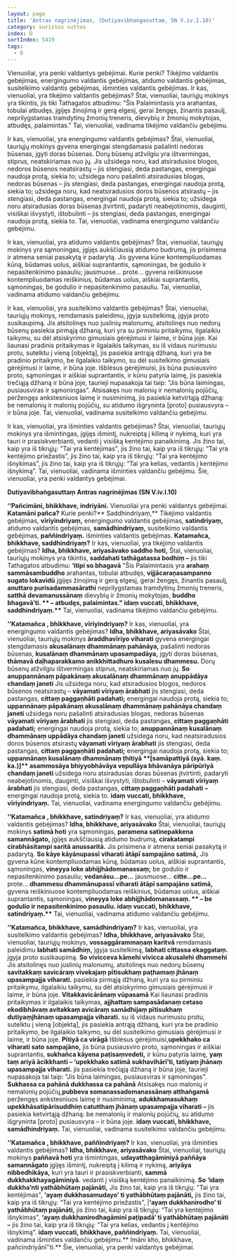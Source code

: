 ```yaml
---
layout: page
title: 'Antras nagrinėjimas, (Dutiyavibhaṅgasuttaṃ, SN V.iv.I.10)'
category: suristos suttos
index: D
sortIndex: 5419
tags:
  - D
---
```

Vienuoliai, yra penki valdantys gebėjimai. Kurie penki? Tikėjimo valdantis gebėjimas, energingumo valdantis gebėjimas, atidumo valdantis gebėjimas, susitelkimo valdantis gebėjimas, išminties valdantis gebėjimas. Ir kas, vienuoliai, yra tikėjimo valdantis gebėjimas? Štai, vienuoliai, tauriųjų mokinys yra tikintis, jis tiki Tathagatos atbudimu: "Šis Palaimintasis yra arahantas, tobulai atbudęs, įgijęs žinojimą ir gerą elgesį, gerai žengęs, žinantis pasaulį, neprilygstamas tramdytinų žmonių treneris, dievybių ir žmonių mokytojas, atbudęs, palaimintas." Tai, vienuoliai, vadinama tikėjimo valdančiu gebėjimu.

Ir kas, vienuoliai, yra energingumo valdantis gebėjimas? Štai, vienuoliai, tauriųjų mokinys gyvena energingai stengdamasis pašalinti nedoras būsenas, įgyti doras būsenas. Dorų būsenų atžvilgiu yra ištvermingas, stiprus, neatskiriamas nuo jų. Jis užsidega noru, kad atsiradusios blogos, nedoros būsenos neatsirastų – jis stengiasi, deda pastangas, energingai naudoja protą, siekia to; užsidega noru pašalinti atsiradusias blogas, nedoras būsenas – jis stengiasi, deda pastangas, energingai naudoja protą, siekia to;  užsidega noru, kad neatsiradusios doros būsenos atsirastų – jis stengiasi, deda pastangas, energingai naudoja protą, siekia to; užsidega noru atsiradusias doras būsenas įtvirtinti, padaryti neabejotinomis, dauginti, visiškai išvystyti, ištobulinti – jis stengiasi, deda pastangas, energingai naudoja protą, siekia to. Tai, vienuoliai, vadinama energingumo valdančiu gebėjimu.

Ir kas, vienuoliai, yra atidumo valdantis gebėjimas? Štai, vienuoliai, tauriųjų mokinys yra sąmoningas, įgijęs aukščiausią atidumo budrumą, jis prisimena ir atmena seniai pasakytą ir padarytą. Jis gyvena kūne kontempliuodamas kūną, būdamas uolus, aiškiai suprantantis, sąmoningas, be godulio ir nepasitenkinimo pasauliu; jausmuose... prote... gyvena reiškiniuose kontempliuodamas reiškinius, būdamas uolus, aiškiai suprantantis, sąmoningas, be godulio ir nepasitenkinimo pasauliu. Tai, vienuoliai, vadinama atidumo valdančiu gebėjimu.

Ir kas, vienuoliai, yra susitelkimo valdantis gebėjimas? Štai, vienuoliai, tauriųjų mokinys, remdamasis paleidimu, įgyja susitelkimą, įgyja proto susikaupimą. Jis atsitolinęs nuo juslinių malonumų, atsitolinęs nuo nedorų būsenų pasiekia pirmąją džhaną, kuri yra su pirminiu pritaikymu, ilgalaikiu taikymu, su dėl atsiskyrimo gimusiais gėrėjimusi ir laime, ir būna joje. Kai liaunasi pradinis pritaikymas ir ilgalaikis taikymas, su iš vidaus nurimusiu protu, sutelktu į vieną \[objektą], jis pasiekia antrąją džhaną, kuri yra be pradinio pritaikymo, be ilgalaikio taikymo, su dėl susitelkimo gimusiais gėrėjimusi ir laime, ir būna joje. Išblėsus gėrėjimuisi, jis būna pusiausviro proto, sąmoningas ir aiškiai suprantantis, ir kūnu patyria laimę, jis pasiekia trečiąją džhaną ir būna joje, taurieji nupasakoja tai taip: "Jis būna laimingas, pusiausviras ir sąmoningas". Atsisakęs nuo malonių ir nemalonių pojūčių, peržengęs ankstesniuos laimę ir nusiminimą, jis pasiekia ketvirtąją džhaną: be nemalonių ir malonių pojūčių, su atidumo išgryninta \[proto] pusiausvyra – ir būna joje. Tai, vienuoliai, vadinama susitelkimo valdančiu gebėjimu.

Ir kas, vienuoliai, yra išminties valdantis gebėjimas? Štai, vienuoliai, tauriųjų mokinys yra išmintingas, įgijęs išmintį, nukreiptą į kilimą ir nykimą, kuri yra tauri ir prasiskverbianti, vedanti į visišką kentėjimo panaikinimą. Jis žino tai, kaip yra iš tikrųjų: "Tai yra kentėjimas", jis žino tai, kaip yra iš tikrųjų: “Tai yra kentėjimo priežastis”, jis žino tai, kaip yra iš tikrųjų: “Tai yra kentėjimo išnykimas”, jis žino tai, kaip yra iš tikrųjų: “Tai yra kelias, vedantis į kentėjimo išnykimą”. Tai, vienuoliai, vadinama išminties valdančiu gebėjimu. Šie, vienuoliai, yra penki valdantys gebėjimai.

**Dutiyavibhaṅgasuttaṃ Antras nagrinėjimas (SN V.iv.I.10)**

**‘‘Pañcimāni, bhikkhave, indriyāni.** Vienuoliai yra penki valdantys gebėjimai. **Katamāni pañca?** Kurie penki?** Saddhindriyaṃ,** Tikėjimo valdantis gebėjimas, **vīriyindriyaṃ,** energingumo valdantis gebėjimas, **satindriyaṃ,** atidumo valdantis gebėjimas, **samādhindriyaṃ,** susitelkimo valdantis gebėjimas, **paññindriyaṃ.** išminties valdantis gebėjimas. **Katamañca, bhikkhave, saddhindriyaṃ?** Ir kas, vienuoliai, yra tikėjimo valdantis gebėjimas? **Idha, bhikkhave, ariyasāvako saddho hoti,** Štai, vienuoliai, tauriųjų mokinys yra tikintis, **saddahati tathāgatassa bodhiṃ –** jis tiki Tathagatos atbudimu: **‘itipi so bhagavā** "Šis Palaimintasis yra **arahaṃ sammāsambuddho** arahantas, tobulai atbudęs, **vijjācaraṇasampanno sugato lokavidū** įgijęs žinojimą ir gerą elgesį, gerai žengęs, žinantis pasaulį, **anuttaro purisadammasārathi** neprilygstamas tramdytinų žmonių treneris, **satthā devamanussānaṃ** dievybių ir žmonių mokytojas, **buddho bhagavā’ti. \*\* **–** **atbudęs, palaimintas."** idaṃ vuccati, bhikkhave, saddhindriyaṃ.\*\*** Tai, vienuoliai, vadinama tikėjimo valdančiu gebėjimu.

**‘‘Katamañca , bhikkhave, vīriyindriyaṃ?** Ir kas, vienuoliai, yra energingumo valdantis gebėjimas? **Idha, bhikkhave, ariyasāvako** Štai, vienuoliai, tauriųjų mokinys **āraddhavīriyo viharati** gyvena energingai stengdamasis **akusalānaṃ dhammānaṃ pahānāya,** pašalinti nedoras būsenas, **kusalānaṃ dhammānaṃ upasampadāya,** įgyti doras būsenas, **thāmavā daḷhaparakkamo anikkhittadhuro kusalesu dhammesu.** Dorų būsenų atžvilgiu ištvermingas stiprus, neatskiriamas nuo jų. **So anuppannānaṃ pāpakānaṃ akusalānaṃ dhammānaṃ anuppādāya chandaṃ janeti** Jis užsidega noru, kad atsiradusios blogos, nedoros būsenos neatsirastų – **vāyamati vīriyaṃ ārabhati** jis stengiasi, deda pastangas, **cittaṃ paggaṇhāti padahati;** energingai naudoja protą, siekia to; **uppannānaṃ pāpakānaṃ akusalānaṃ dhammānaṃ pahānāya chandaṃ janeti** užsidega noru pašalinti atsiradusias blogas, nedoras būsenas **vāyamati vīriyaṃ ārabhati** jis stengiasi, deda pastangas, **cittaṃ paggaṇhāti padahati;** energingai naudoja protą, siekia to; **anuppannānaṃ kusalānaṃ dhammānaṃ uppādāya chandaṃ janeti** užsidega noru, kad neatsiradusios doros būsenos atsirastų **vāyamati vīriyaṃ ārabhati** jis stengiasi, deda pastangas, **cittaṃ paggaṇhāti padahati;** energingai naudoja protą, siekia to; **uppannānaṃ kusalānaṃ dhammānaṃ ṭhitiyā \*\*\[samāpattiyā (syā. kaṃ. ka.)]\*\* asammosāya bhiyyobhāvāya vepullāya bhāvanāya pāripūriyā chandaṃ janeti** užsidega noru atsiradusias doras būsenas įtvirtinti, padaryti neabejotinomis, dauginti, visiškai išvystyti, ištobulinti – **vāyamati vīriyaṃ ārabhati** jis stengiasi, deda pastangas, **cittaṃ paggaṇhāti padahati** **–** energingai naudoja protą, siekia to. **idaṃ vuccati, bhikkhave, vīriyindriyaṃ.** Tai, vienuoliai, vadinama energingumo valdančiu gebėjimu.

**‘‘Katamañca , bhikkhave, satindriyaṃ?** Ir kas, vienuoliai, yra atidumo valdantis gebėjimas? **Idha, bhikkhave, ariyasāvako** Štai, vienuoliai, tauriųjų mokinys **satimā hoti** yra sąmoningas, **paramena satinepakkena samannāgato,** įgijęs aukščiausią atidumo budrumą, **cirakatampi cirabhāsitampi saritā anussaritā.** Jis prisimena ir atmena seniai pasakytą ir padarytą. **So kāye kāyānupassī viharati ātāpī sampajāno satimā,** Jis gyvena kūne kontempliuodamas kūną, būdamas uolus, aiškiai suprantantis, sąmoningas, **vineyya loke abhijjhādomanassaṃ;** be godulio ir nepasitenkinimo pasauliu; **vedanāsu…pe…** jausmuose... **citte…pe…** prote... **dhammesu dhammānupassī viharati ātāpī sampajāno satimā,** gyvena reiškiniuose kontempliuodamas reiškinius, būdamas uolus, aiškiai suprantantis, sąmoningas, **vineyya loke abhijjhādomanassaṃ. \*\* **–** **be godulio ir nepasitenkinimo pasauliu.** idaṃ vuccati, bhikkhave, satindriyaṃ.\*\*** Tai, vienuoliai, vadinama atidumo valdančiu gebėjimu.

**‘‘Katamañca, bhikkhave, samādhindriyaṃ?** Ir kas, vienuoliai, yra susitelkimo valdantis gebėjimas? **Idha, bhikkhave, ariyasāvako** Štai, vienuoliai, tauriųjų mokinys, **vossaggārammaṇaṃ karitvā** remdamasis paleidimu **labhati samādhiṃ,** įgyja susitelkimą, **labhati cittassa ekaggataṃ.** įgyja proto susikaupimą. **So vivicceva kāmehi vivicca akusalehi dhammehi** Jis atsitolinęs nuo juslinių malonumų, atsitolinęs nuo nedorų būsenų **savitakkaṃ savicāraṃ vivekajaṃ pītisukhaṃ paṭhamaṃ jhānaṃ upasampajja viharati.** pasiekia pirmąją džhaną, kuri yra su pirminiu pritaikymu, ilgalaikiu taikymu, su dėl atsiskyrimo gimusiais gėrėjimusi ir laime, ir būna joje. **Vitakkavicārānaṃ vūpasamā** Kai liaunasi pradinis pritaikymas ir ilgalaikis taikymas, **ajjhattaṃ sampasādanaṃ cetaso ekodibhāvaṃ avitakkaṃ avicāraṃ samādhijaṃ pītisukhaṃ dutiyaṃjhānaṃ upasampajja viharati.** su iš vidaus nurimusiu protu, sutelktu į vieną \[objektą], jis pasiekia antrąją džhaną, kuri yra be pradinio pritaikymo, be ilgalaikio taikymo, su dėl susitelkimo gimusiais gėrėjimusi ir laime, ir būna joje. **Pītiyā ca virāgā** Išblėsus gėrėjimuisi,**upekkhako ca viharati sato sampajāno,** jis būna pusiausviro proto, sąmoningas ir aiškiai suprantantis, **sukhañca kāyena paṭisaṃvedeti,** ir kūnu patyria laimę, **yaṃ taṃ ariyā ācikkhanti – ‘upekkhako satimā sukhavihārī’ti, tatiyaṃ jhānaṃ upasampajja viharati.** jis pasiekia trečiąją džhaną ir būna joje, taurieji nupasakoja tai taip: "Jis būna laimingas, pusiausviras ir sąmoningas". **Sukhassa ca pahānā dukkhassa ca pahānā** Atsisakęs nuo malonių ir nemalonių pojūčių,**pubbeva somanassadomanassānaṃ atthaṅgamā** peržengęs ankstesniuos laimę ir nusiminimą, **adukkhamasukhaṃ upekkhāsatipārisuddhiṃ catutthaṃ jhānaṃ upasampajja viharati –** jis pasiekia ketvirtąją džhaną: be nemalonių ir malonių pojūčių, su atidumo išgryninta \[proto] pusiausvyra – ir būna joje. **idaṃ vuccati, bhikkhave, samādhindriyaṃ.** Tai, vienuoliai, vadinama susitelkimo valdančiu gebėjimu.

**‘‘Katamañca , bhikkhave, paññindriyaṃ?** Ir kas, vienuoliai, yra išminties valdantis gebėjimas? **Idha, bhikkhave, ariyasāvako** Štai, vienuoliai, tauriųjų mokinys **paññavā hoti** yra išmintingas, **udayatthagāminiyā paññāya samannāgato** įgijęs išmintį, nukreiptą į kilimą ir nykimą, **ariyāya nibbedhikāya,** kuri yra tauri ir prasiskverbianti, **sammā dukkhakkhayagāminiyā.** vedanti į visišką kentėjimo panaikinimą. **So ‘idaṃ dukkha’nti yathābhūtaṃ pajānāti,** Jis žino tai, kaip yra iš tikrųjų: "Tai yra kentėjimas", **‘ayaṃ dukkhasamudayo’ ti yathābhūtaṃ pajānāti,** jis žino tai, kaip yra iš tikrųjų: “Tai yra kentėjimo priežastis”, |**‘ayaṃ dukkhanirodho’ ti yathābhūtaṃ pajānāti,** jis žino tai, kaip yra iš tikrųjų: “Tai yra kentėjimo išnykimas”, **‘ayaṃ dukkhanirodhagāminī paṭipadā’ ti yathābhūtaṃ pajānāti –** jis žino tai, kaip yra iš tikrųjų: “Tai yra kelias, vedantis į kentėjimo išnykimą”. **idaṃ vuccati, bhikkhave, paññindriyaṃ.** Tai, vienuoliai, vadinama išminties valdančiu gebėjimu.** Imāni kho, bhikkhave, pañcindriyānī’’ti.** Šie, vienuoliai, yra penki valdantys gebėjimai.
